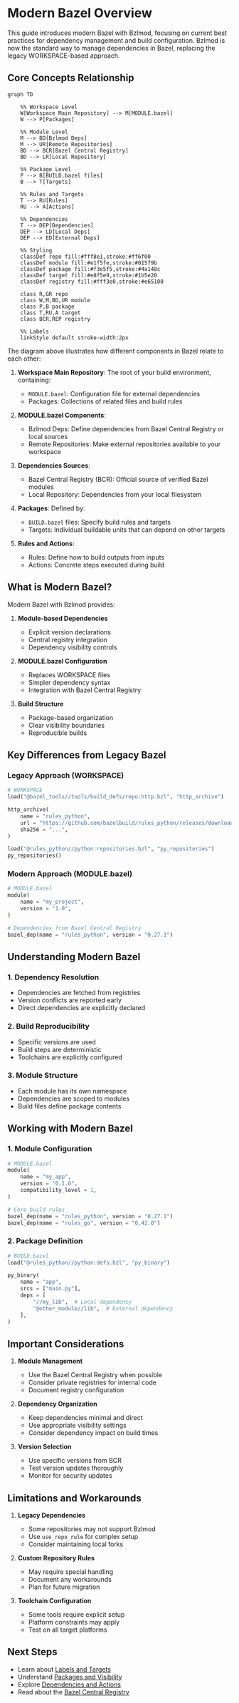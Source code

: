 # Modern Bazel Overview

This guide introduces modern Bazel with Bzlmod, focusing on current best practices for dependency management and build configuration. Bzlmod is now the standard way to manage dependencies in Bazel, replacing the legacy WORKSPACE-based approach.

## Core Concepts Relationship

```mermaid
graph TD
    
    %% Workspace Level
    W[Workspace Main Repository] --> M[MODULE.bazel]
    W --> P[Packages]
    
    %% Module Level
    M --> BD[Bzlmod Deps]
    M --> UR[Remote Repositories]
    BD --> BCR[Bazel Central Registry]
    BD --> LR[Local Repository]
    
    %% Package Level
    P --> B[BUILD.bazel files]
    B --> T[Targets]
    
    %% Rules and Targets
    T --> RU[Rules]
    RU --> A[Actions]
    
    %% Dependencies
    T --> DEP[Dependencies]
    DEP --> LD[Local Deps]
    DEP --> ED[External Deps]
    
    %% Styling
    classDef repo fill:#fff8e1,stroke:#ff6f00
    classDef module fill:#e1f5fe,stroke:#01579b
    classDef package fill:#f3e5f5,stroke:#4a148c
    classDef target fill:#e8f5e9,stroke:#1b5e20
    classDef registry fill:#fff3e0,stroke:#e65100
    
    class R,GR repo
    class W,M,BD,UR module
    class P,B package
    class T,RU,A target
    class BCR,REP registry
    
    %% Labels
    linkStyle default stroke-width:2px
```

The diagram above illustrates how different components in Bazel relate to each other:

1. **Workspace Main Repository**: The root of your build environment, containing:
   - `MODULE.bazel`: Configuration file for external dependencies
   - Packages: Collections of related files and build rules

2. **MODULE.bazel Components**:
   - Bzlmod Deps: Define dependencies from Bazel Central Registry or local sources
   - Remote Repositories: Make external repositories available to your workspace

3. **Dependencies Sources**:
   - Bazel Central Registry (BCR): Official source of verified Bazel modules
   - Local Repository: Dependencies from your local filesystem

4. **Packages**: Defined by:
   - `BUILD.bazel` files: Specify build rules and targets
   - Targets: Individual buildable units that can depend on other targets

5. **Rules and Actions**:
   - Rules: Define how to build outputs from inputs
   - Actions: Concrete steps executed during build

## What is Modern Bazel?

Modern Bazel with Bzlmod provides:

1. **Module-based Dependencies**
   - Explicit version declarations
   - Central registry integration
   - Dependency visibility controls

2. **MODULE.bazel Configuration**
   - Replaces WORKSPACE files
   - Simpler dependency syntax
   - Integration with Bazel Central Registry

3. **Build Structure**
   - Package-based organization
   - Clear visibility boundaries
   - Reproducible builds

## Key Differences from Legacy Bazel

### Legacy Approach (WORKSPACE)
```python
# WORKSPACE
load("@bazel_tools//tools/build_defs/repo:http.bzl", "http_archive")

http_archive(
    name = "rules_python",
    url = "https://github.com/bazelbuild/rules_python/releases/download/0.24.0/rules_python-0.24.0.tar.gz",
    sha256 = "...",
)

load("@rules_python//python:repositories.bzl", "py_repositories")
py_repositories()
```

### Modern Approach (MODULE.bazel)
```python
# MODULE.bazel
module(
    name = "my_project",
    version = "1.0",
)

# Dependencies from Bazel Central Registry
bazel_dep(name = "rules_python", version = "0.27.1")
```

## Understanding Modern Bazel

### 1. Dependency Resolution
- Dependencies are fetched from registries
- Version conflicts are reported early
- Direct dependencies are explicitly declared

### 2. Build Reproducibility
- Specific versions are used
- Build steps are deterministic
- Toolchains are explicitly configured

### 3. Module Structure
- Each module has its own namespace
- Dependencies are scoped to modules
- Build files define package contents

## Working with Modern Bazel

### 1. Module Configuration
```python
# MODULE.bazel
module(
    name = "my_app",
    version = "0.1.0",
    compatibility_level = 1,
)

# Core build rules
bazel_dep(name = "rules_python", version = "0.27.1")
bazel_dep(name = "rules_go", version = "0.42.0")
```

### 2. Package Definition
```python
# BUILD.bazel
load("@rules_python//python:defs.bzl", "py_binary")

py_binary(
    name = "app",
    srcs = ["main.py"],
    deps = [
        "//my_lib",  # Local dependency
        "@other_module//lib",  # External dependency
    ],
)
```

## Important Considerations

1. **Module Management**
   - Use the Bazel Central Registry when possible
   - Consider private registries for internal code
   - Document registry configuration

2. **Dependency Organization**
   - Keep dependencies minimal and direct
   - Use appropriate visibility settings
   - Consider dependency impact on build times

3. **Version Selection**
   - Use specific versions from BCR
   - Test version updates thoroughly
   - Monitor for security updates

## Limitations and Workarounds

1. **Legacy Dependencies**
   - Some repositories may not support Bzlmod
   - Use `use_repo_rule` for complex setup
   - Consider maintaining local forks

2. **Custom Repository Rules**
   - May require special handling
   - Document any workarounds
   - Plan for future migration

3. **Toolchain Configuration**
   - Some tools require explicit setup
   - Platform constraints may apply
   - Test on all target platforms

## Next Steps

- Learn about [Labels and Targets](/concepts/labels-and-targets)
- Understand [Packages and Visibility](/concepts/packages-and-visibility)
- Explore [Dependencies and Actions](/concepts/dependencies-and-actions)
- Read about the [Bazel Central Registry](/concepts/bazel-central-registry)
